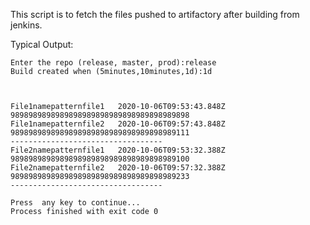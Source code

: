 This script is to fetch the files pushed to artifactory after building from jenkins.

Typical Output:

```
Enter the repo (release, master, prod):release
Build created when (5minutes,10minutes,1d):1d



File1namepatternfile1   2020-10-06T09:53:43.848Z   9898989898989898989898989898989898989898
File1namepatternfile2   2020-10-06T09:57:43.848Z   9898989898989898989898989898989898989111
----------------------------------
File2namepatternfile1   2020-10-06T09:53:32.388Z   9898989898989898989898989898989898989100
File2namepatternfile2   2020-10-06T09:57:32.388Z   9898989898989898989898989898989898989233
----------------------------------

Press  any key to continue...
Process finished with exit code 0

```